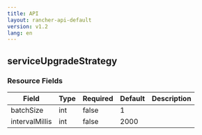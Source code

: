 ```yaml
---
title: API
layout: rancher-api-default
version: v1.2
lang: en
---
```


## serviceUpgradeStrategy





### Resource Fields

Field | Type | Required | Default | Description
---|---|---|---|---
batchSize | int | false | 1 | 
intervalMillis | int | false | 2000 | 

